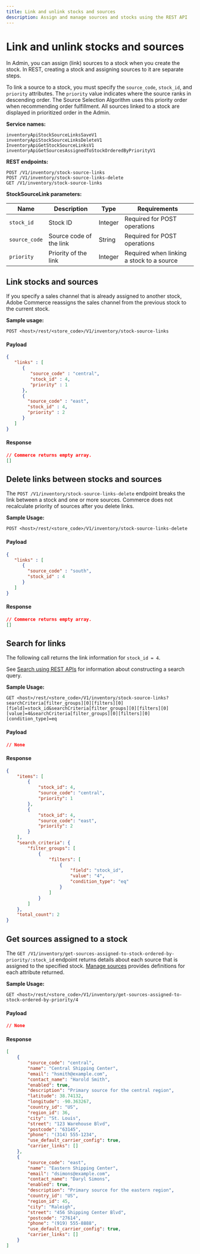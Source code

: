 ```yaml
---
title: Link and unlink stocks and sources
description: Assign and manage sources and stocks using the REST API 
--- 
```

 
# Link and unlink stocks and sources

In Admin, you can assign (link) sources to a stock when you create the stock. In REST, creating a stock and assigning sources to it are separate steps.

To link a source to a stock, you must specify the `source_code`, `stock_id`, and `priority` attributes. The `priority` value indicates where the source ranks in descending order. The Source Selection Algorithm uses this priority order when recommending order fulfillment. All sources linked to a stock are displayed in prioritized order in the Admin.

**Service names:**

```http
inventoryApiStockSourceLinksSaveV1
inventoryApiStockSourceLinksDeleteV1
InventoryApiGetStockSourceLinksV1
inventoryApiGetSourcesAssignedToStockOrderedByPriorityV1
```

**REST endpoints:**

```http
POST /V1/inventory/stock-source-links
POST /V1/inventory/stock-source-links-delete
GET /V1/inventory/stock-source-links
```

**StockSourceLink parameters:**

Name | Description | Type | Requirements
--- | --- | --- | ---
`stock_id` | Stock ID | Integer | Required for POST operations
`source_code` | Source code of the link | String | Required for POST operations
`priority` | Priority of the link | Integer | Required when linking a stock to a source

## Link stocks and sources

If you specify a sales channel that is already assigned to another stock, Adobe Commerce reassigns the sales channel from the previous stock to the current stock.

**Sample usage:**

`POST <host>/rest/<store_code>/V1/inventory/stock-source-links`

<CodeBlock slots="heading, code" repeat="2" languages="JSON, JSON" />

#### Payload

```json
{
   "links" : [
      {
         "source_code" : "central",
         "stock_id" : 4,
         "priority" : 1
      },
      {
        "source_code" : "east",
        "stock_id" : 4,
        "priority" : 2
      }
   ]
}
```

#### Response

```json
// Commerce returns empty array.
[]
```

## Delete links between stocks and sources

The `POST /V1/inventory/stock-source-links-delete` endpoint breaks the link between a stock and one or more sources. Commerce does not recalculate priority of sources after you delete links.

**Sample Usage:**

`POST <host>/rest/<store_code>/V1/inventory/stock-source-links-delete`

<CodeBlock slots="heading, code" repeat="2" languages="JSON, JSON" />

#### Payload

```json
{
   "links" : [
      {
        "source_code" : "south",
        "stock_id" : 4
      }
   ]
}
```

#### Response

```JSON
// Commerce returns empty array.
[]
```

## Search for links

The following call returns the link information for `stock_id = 4`.

See [Search using REST APIs](/rest/use-rest/performing-searches/) for information about constructing a search query.

**Sample Usage:**

`GET <host>/rest/<store_code>/V1/inventory/stock-source-links?searchCriteria[filter_groups][0][filters][0][field]=stock_id&searchCriteria[filter_groups][0][filters][0][value]=4&searchCriteria[filter_groups][0][filters][0][condition_type]=eq`

<CodeBlock slots="heading, code" repeat="2" languages="JSON, JSON" />

#### Payload

```json
// None
```

#### Response

```json
{
    "items": [
        {
            "stock_id": 4,
            "source_code": "central",
            "priority": 1
        },
        {
            "stock_id": 4,
            "source_code": "east",
            "priority": 2
        }
    ],
    "search_criteria": {
        "filter_groups": [
            {
                "filters": [
                    {
                        "field": "stock_id",
                        "value": "4",
                        "condition_type": "eq"
                    }
                ]
            }
        ]
    },
    "total_count": 2
}
```

## Get sources assigned to a stock

The `GET /V1/inventory/get-sources-assigned-to-stock-ordered-by-priority/:stock_id` endpoint returns details about each source that is assigned to the specified stock. [Manage sources](/rest/modules/inventory/) provides definitions for each attribute returned.

**Sample Usage:**

`GET <host>/rest/<store_code>/V1/inventory/get-sources-assigned-to-stock-ordered-by-priority/4`

<CodeBlock slots="heading, code" repeat="2" languages="JSON, JSON" />

#### Payload

```json
// None
```

#### Response

```json
[
    {
        "source_code": "central",
        "name": "Central Shipping Center",
        "email": "hsmith@example.com",
        "contact_name": "Harold Smith",
        "enabled": true,
        "description": "Primary source for the central region",
        "latitude": 38.74132,
        "longitude": -90.363267,
        "country_id": "US",
        "region_id": 36,
        "city": "St. Louis",
        "street": "123 Warehouse Blvd",
        "postcode": "63145",
        "phone": "(314) 555-1234",
        "use_default_carrier_config": true,
        "carrier_links": []
    },
    {
        "source_code": "east",
        "name": "Eastern Shipping Center",
        "email": "dsimons@example.com",
        "contact_name": "Daryl Simons",
        "enabled": true,
        "description": "Primary source for the eastern region",
        "country_id": "US",
        "region_id": 45,
        "city": "Raleigh",
        "street": "456 Shipping Center Blvd",
        "postcode": "27614",
        "phone": "(919) 555-8888",
        "use_default_carrier_config": true,
        "carrier_links": []
    }
]
```
